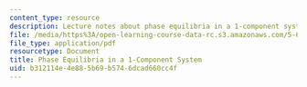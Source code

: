 ```yaml
---
content_type: resource
description: Lecture notes about phase equilibria in a 1-component system.
file: /media/https%3A/open-learning-course-data-rc.s3.amazonaws.com/5-60-thermodynamics-kinetics-spring-2008/b312114e4e885b69b5746dcad660cc4f_lec_18.pdf
file_type: application/pdf
resourcetype: Document
title: Phase Equilibria in a 1-Component System
uid: b312114e-4e88-5b69-b574-6dcad660cc4f
---
```

